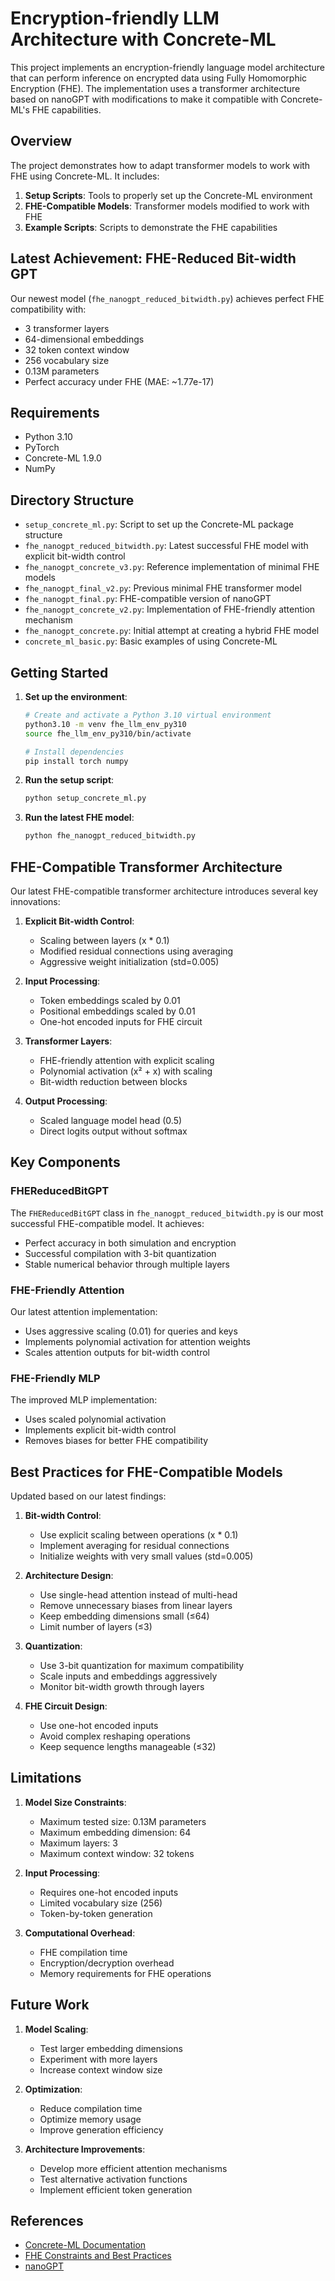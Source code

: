 # Encryption-friendly LLM Architecture with Concrete-ML

This project implements an encryption-friendly language model architecture that can perform inference on encrypted data using Fully Homomorphic Encryption (FHE). The implementation uses a transformer architecture based on nanoGPT with modifications to make it compatible with Concrete-ML's FHE capabilities.

## Overview

The project demonstrates how to adapt transformer models to work with FHE using Concrete-ML. It includes:

1. **Setup Scripts**: Tools to properly set up the Concrete-ML environment
2. **FHE-Compatible Models**: Transformer models modified to work with FHE
3. **Example Scripts**: Scripts to demonstrate the FHE capabilities

## Latest Achievement: FHE-Reduced Bit-width GPT

Our newest model (`fhe_nanogpt_reduced_bitwidth.py`) achieves perfect FHE compatibility with:
- 3 transformer layers
- 64-dimensional embeddings
- 32 token context window
- 256 vocabulary size
- 0.13M parameters
- Perfect accuracy under FHE (MAE: ~1.77e-17)

## Requirements

- Python 3.10
- PyTorch
- Concrete-ML 1.9.0
- NumPy

## Directory Structure

- `setup_concrete_ml.py`: Script to set up the Concrete-ML package structure
- `fhe_nanogpt_reduced_bitwidth.py`: Latest successful FHE model with explicit bit-width control
- `fhe_nanogpt_concrete_v3.py`: Reference implementation of minimal FHE models
- `fhe_nanogpt_final_v2.py`: Previous minimal FHE transformer model
- `fhe_nanogpt_final.py`: FHE-compatible version of nanoGPT
- `fhe_nanogpt_concrete_v2.py`: Implementation of FHE-friendly attention mechanism
- `fhe_nanogpt_concrete.py`: Initial attempt at creating a hybrid FHE model
- `concrete_ml_basic.py`: Basic examples of using Concrete-ML

## Getting Started

1. **Set up the environment**:
   ```bash
   # Create and activate a Python 3.10 virtual environment
   python3.10 -m venv fhe_llm_env_py310
   source fhe_llm_env_py310/bin/activate
   
   # Install dependencies
   pip install torch numpy
   ```

2. **Run the setup script**:
   ```bash
   python setup_concrete_ml.py
   ```

3. **Run the latest FHE model**:
   ```bash
   python fhe_nanogpt_reduced_bitwidth.py
   ```

## FHE-Compatible Transformer Architecture

Our latest FHE-compatible transformer architecture introduces several key innovations:

1. **Explicit Bit-width Control**:
   - Scaling between layers (x * 0.1)
   - Modified residual connections using averaging
   - Aggressive weight initialization (std=0.005)

2. **Input Processing**:
   - Token embeddings scaled by 0.01
   - Positional embeddings scaled by 0.01
   - One-hot encoded inputs for FHE circuit

3. **Transformer Layers**:
   - FHE-friendly attention with explicit scaling
   - Polynomial activation (x² + x) with scaling
   - Bit-width reduction between blocks

4. **Output Processing**:
   - Scaled language model head (0.5)
   - Direct logits output without softmax

## Key Components

### FHEReducedBitGPT

The `FHEReducedBitGPT` class in `fhe_nanogpt_reduced_bitwidth.py` is our most successful FHE-compatible model. It achieves:
- Perfect accuracy in both simulation and encryption
- Successful compilation with 3-bit quantization
- Stable numerical behavior through multiple layers

### FHE-Friendly Attention

Our latest attention implementation:
- Uses aggressive scaling (0.01) for queries and keys
- Implements polynomial activation for attention weights
- Scales attention outputs for bit-width control

### FHE-Friendly MLP

The improved MLP implementation:
- Uses scaled polynomial activation
- Implements explicit bit-width control
- Removes biases for better FHE compatibility

## Best Practices for FHE-Compatible Models

Updated based on our latest findings:

1. **Bit-width Control**:
   - Use explicit scaling between operations (x * 0.1)
   - Implement averaging for residual connections
   - Initialize weights with very small values (std=0.005)

2. **Architecture Design**:
   - Use single-head attention instead of multi-head
   - Remove unnecessary biases from linear layers
   - Keep embedding dimensions small (≤64)
   - Limit number of layers (≤3)

3. **Quantization**:
   - Use 3-bit quantization for maximum compatibility
   - Scale inputs and embeddings aggressively
   - Monitor bit-width growth through layers

4. **FHE Circuit Design**:
   - Use one-hot encoded inputs
   - Avoid complex reshaping operations
   - Keep sequence lengths manageable (≤32)

## Limitations

1. **Model Size Constraints**:
   - Maximum tested size: 0.13M parameters
   - Maximum embedding dimension: 64
   - Maximum layers: 3
   - Maximum context window: 32 tokens

2. **Input Processing**:
   - Requires one-hot encoded inputs
   - Limited vocabulary size (256)
   - Token-by-token generation

3. **Computational Overhead**:
   - FHE compilation time
   - Encryption/decryption overhead
   - Memory requirements for FHE operations

## Future Work

1. **Model Scaling**:
   - Test larger embedding dimensions
   - Experiment with more layers
   - Increase context window size

2. **Optimization**:
   - Reduce compilation time
   - Optimize memory usage
   - Improve generation efficiency

3. **Architecture Improvements**:
   - Develop more efficient attention mechanisms
   - Test alternative activation functions
   - Implement efficient token generation

## References

- [Concrete-ML Documentation](https://docs.zama.ai/concrete-ml/)
- [FHE Constraints and Best Practices](https://docs.zama.ai/concrete-ml/advanced-topics/constraints)
- [nanoGPT](https://github.com/karpathy/nanoGPT) 